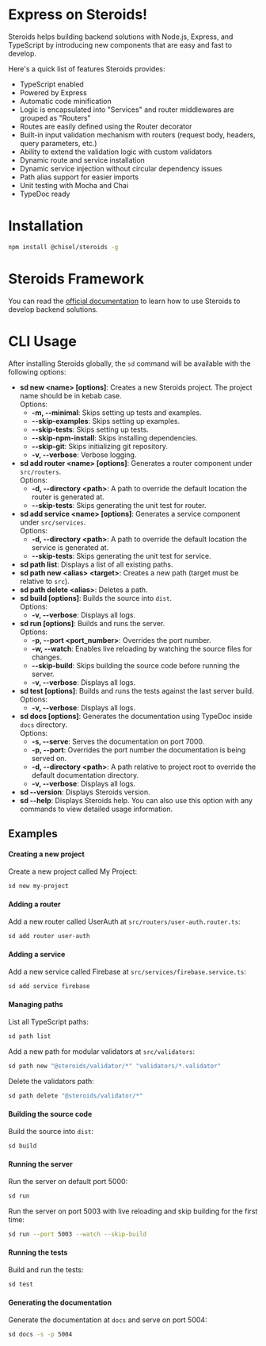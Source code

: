 # Express on Steroids!

Steroids helps building backend solutions with Node.js, Express, and TypeScript by introducing new components that are easy and fast to develop.

Here's a quick list of features Steroids provides:

  - TypeScript enabled
  - Powered by Express
  - Automatic code minification
  - Logic is encapsulated into "Services" and router middlewares are grouped as "Routers"
  - Routes are easily defined using the Router decorator
  - Built-in input validation mechanism with routers (request body, headers, query parameters, etc.)
  - Ability to extend the validation logic with custom validators
  - Dynamic route and service installation
  - Dynamic service injection without circular dependency issues
  - Path alias support for easier imports
  - Unit testing with Mocha and Chai
  - TypeDoc ready

# Installation

```bash
npm install @chisel/steroids -g
```

# Steroids Framework

You can read the [official documentation](./docs/steroids.md) to learn how to use Steroids to develop backend solutions.

# CLI Usage

After installing Steroids globally, the `sd` command will be available with the following options:

  - **sd new &lt;name&gt; [options]**: Creates a new Steroids project. The project name should be in kebab case.  
    Options:
    - **-m, --minimal**: Skips setting up tests and examples.
    - **--skip-examples**: Skips setting up examples.
    - **--skip-tests**: Skips setting up tests.
    - **--skip-npm-install**: Skips installing dependencies.
    - **--skip-git**: Skips initializing git repository.
    - **-v, --verbose**: Verbose logging.
  - **sd add router &lt;name&gt; [options]**: Generates a router component under `src/routers`.  
    Options:
    - **-d, --directory &lt;path&gt;**: A path to override the default location the router is generated at.
    - **--skip-tests**: Skips generating the unit test for router.
  - **sd add service &lt;name&gt; [options]**: Generates a service component under `src/services`.  
    Options:
    - **-d, --directory &lt;path&gt;**: A path to override the default location the service is generated at.
    - **--skip-tests**: Skips generating the unit test for service.
  - **sd path list**: Displays a list of all existing paths.
  - **sd path new &lt;alias&gt; &lt;target&gt;**: Creates a new path (target must be relative to `src`).
  - **sd path delete &lt;alias&gt;**: Deletes a path.
  - **sd build [options]**: Builds the source into `dist`.  
    Options:
    - **-v, --verbose**: Displays all logs.
  - **sd run [options]**: Builds and runs the server.  
    Options:
    - **-p, --port &lt;port_number&gt;**: Overrides the port number.
    - **-w, --watch**: Enables live reloading by watching the source files for changes.
    - **--skip-build**: Skips building the source code before running the server.
    - **-v, --verbose**: Displays all logs.
  - **sd test [options]**: Builds and runs the tests against the last server build.  
    Options:
    - **-v, --verbose**: Displays all logs.
  - **sd docs [options]**: Generates the documentation using TypeDoc inside `docs` directory.  
    Options:
    - **-s, --serve**: Serves the documentation on port 7000.
    - **-p, --port**: Overrides the port number the documentation is being served on.
    - **-d, --directory &lt;path&gt;**: A path relative to project root to override the default documentation directory.
    - **-v, --verbose**: Displays all logs.
  - **sd --version**: Displays Steroids version.
  - **sd --help**: Displays Steroids help. You can also use this option with any commands to view detailed usage information.

## Examples

#### Creating a new project

Create a new project called My Project:
```bash
sd new my-project
```

#### Adding a router

Add a new router called UserAuth at `src/routers/user-auth.router.ts`:
```bash
sd add router user-auth
```

#### Adding a service

Add a new service called Firebase at `src/services/firebase.service.ts`:
```bash
sd add service firebase
```

#### Managing paths

List all TypeScript paths:
```bash
sd path list
```

Add a new path for modular validators at `src/validators`:
```bash
sd path new "@steroids/validator/*" "validators/*.validator"
```

Delete the validators path:
```bash
sd path delete "@steroids/validator/*"
```

#### Building the source code

Build the source into `dist`:
```bash
sd build
```

#### Running the server

Run the server on default port 5000:
```bash
sd run
```

Run the server on port 5003 with live reloading and skip building for the first time:
```bash
sd run --port 5003 --watch --skip-build
```

#### Running the tests

Build and run the tests:
```bash
sd test
```

#### Generating the documentation

Generate the documentation at `docs` and serve on port 5004:
```bash
sd docs -s -p 5004
```
